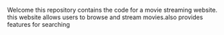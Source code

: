 Welcome
this repository contains the code for a movie streaming website. this website allows users  to browse and stream movies.also provides features  for searching
